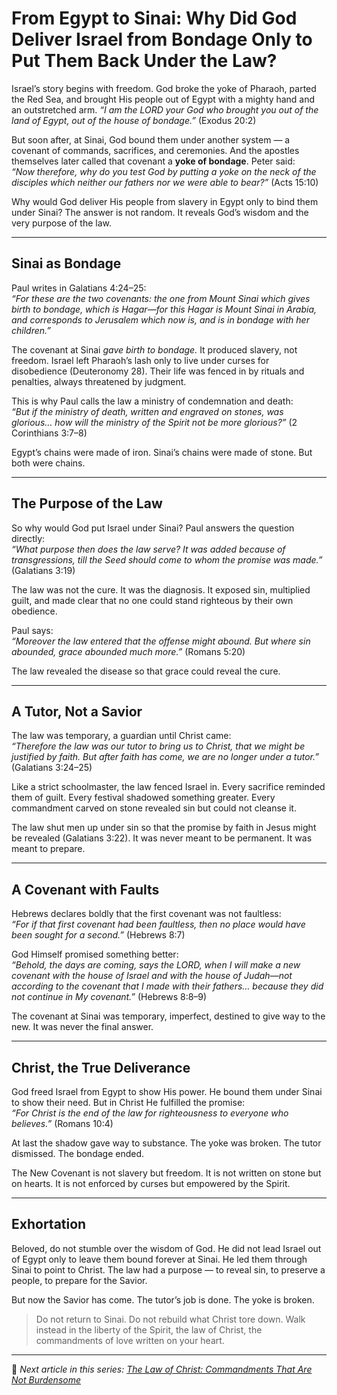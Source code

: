 # From Egypt to Sinai: Why Did God Deliver Israel from Bondage Only to Put Them Back Under the Law?

Israel’s story begins with freedom. God broke the yoke of Pharaoh, parted the Red Sea, and brought His people out of Egypt with a mighty hand and an outstretched arm. *“I am the LORD your God who brought you out of the land of Egypt, out of the house of bondage.”* (Exodus 20:2)

But soon after, at Sinai, God bound them under another system — a covenant of commands, sacrifices, and ceremonies. And the apostles themselves later called that covenant a **yoke of bondage**. Peter said:  
*“Now therefore, why do you test God by putting a yoke on the neck of the disciples which neither our fathers nor we were able to bear?”* (Acts 15:10)

Why would God deliver His people from slavery in Egypt only to bind them under Sinai? The answer is not random. It reveals God’s wisdom and the very purpose of the law.

---

## Sinai as Bondage

Paul writes in Galatians 4:24–25:  
*“For these are the two covenants: the one from Mount Sinai which gives birth to bondage, which is Hagar—for this Hagar is Mount Sinai in Arabia, and corresponds to Jerusalem which now is, and is in bondage with her children.”*

The covenant at Sinai *gave birth to bondage.* It produced slavery, not freedom. Israel left Pharaoh’s lash only to live under curses for disobedience (Deuteronomy 28). Their life was fenced in by rituals and penalties, always threatened by judgment.  

This is why Paul calls the law a ministry of condemnation and death:  
*“But if the ministry of death, written and engraved on stones, was glorious… how will the ministry of the Spirit not be more glorious?”* (2 Corinthians 3:7–8)

Egypt’s chains were made of iron. Sinai’s chains were made of stone. But both were chains.

---

## The Purpose of the Law

So why would God put Israel under Sinai? Paul answers the question directly:  
*“What purpose then does the law serve? It was added because of transgressions, till the Seed should come to whom the promise was made.”* (Galatians 3:19)

The law was not the cure. It was the diagnosis. It exposed sin, multiplied guilt, and made clear that no one could stand righteous by their own obedience.

Paul says:  
*“Moreover the law entered that the offense might abound. But where sin abounded, grace abounded much more.”* (Romans 5:20)

The law revealed the disease so that grace could reveal the cure.

---

## A Tutor, Not a Savior

The law was temporary, a guardian until Christ came:  
*“Therefore the law was our tutor to bring us to Christ, that we might be justified by faith. But after faith has come, we are no longer under a tutor.”* (Galatians 3:24–25)

Like a strict schoolmaster, the law fenced Israel in. Every sacrifice reminded them of guilt. Every festival shadowed something greater. Every commandment carved on stone revealed sin but could not cleanse it.  

The law shut men up under sin so that the promise by faith in Jesus might be revealed (Galatians 3:22). It was never meant to be permanent. It was meant to prepare.

---

## A Covenant with Faults

Hebrews declares boldly that the first covenant was not faultless:  
*“For if that first covenant had been faultless, then no place would have been sought for a second.”* (Hebrews 8:7)

God Himself promised something better:  
*“Behold, the days are coming, says the LORD, when I will make a new covenant with the house of Israel and with the house of Judah—not according to the covenant that I made with their fathers… because they did not continue in My covenant.”* (Hebrews 8:8–9)

The covenant at Sinai was temporary, imperfect, destined to give way to the new. It was never the final answer.

---

## Christ, the True Deliverance

God freed Israel from Egypt to show His power. He bound them under Sinai to show their need. But in Christ He fulfilled the promise:  
*“For Christ is the end of the law for righteousness to everyone who believes.”* (Romans 10:4)

At last the shadow gave way to substance. The yoke was broken. The tutor dismissed. The bondage ended.  

The New Covenant is not slavery but freedom. It is not written on stone but on hearts. It is not enforced by curses but empowered by the Spirit.  

---

## Exhortation

Beloved, do not stumble over the wisdom of God. He did not lead Israel out of Egypt only to leave them bound forever at Sinai. He led them through Sinai to point to Christ. The law had a purpose — to reveal sin, to preserve a people, to prepare for the Savior.  

But now the Savior has come. The tutor’s job is done. The yoke is broken.  

> Do not return to Sinai. Do not rebuild what Christ tore down. Walk instead in the liberty of the Spirit, the law of Christ, the commandments of love written on your heart.  

---

📌 *Next article in this series: [The Law of Christ: Commandments That Are Not Burdensome](#)*
